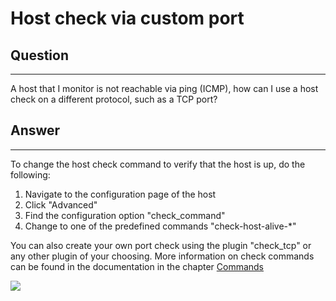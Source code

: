 # Host check via custom port

## Question

* * * * *

A host that I monitor is not reachable via ping (ICMP), how can I use a host check on a different protocol, such as a TCP port?

## Answer

* * * * *

To change the host check command to verify that the host is up, do the following:

1. Navigate to the configuration page of the host
2. Click "Advanced"
3. Find the configuration option "check\_command"
4. Change to one of the predefined commands "check-host-alive-\*"

You can also create your own port check using the plugin "check\_tcp" or any other plugin of your choosing. More information on check commands can be found in the documentation in the chapter [Commands](https://kb.op5.com/display/DOC/Main+objects)

![](attachments/19761781/20054192.png)
